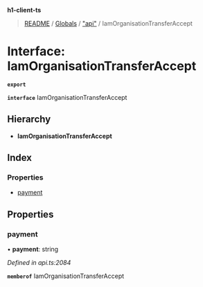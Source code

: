 **h1-client-ts**

> [README](../README.md) / [Globals](../globals.md) / ["api"](../modules/_api_.md) / IamOrganisationTransferAccept

# Interface: IamOrganisationTransferAccept

**`export`** 

**`interface`** IamOrganisationTransferAccept

## Hierarchy

* **IamOrganisationTransferAccept**

## Index

### Properties

* [payment](_api_.iamorganisationtransferaccept.md#payment)

## Properties

### payment

•  **payment**: string

*Defined in api.ts:2084*

**`memberof`** IamOrganisationTransferAccept
